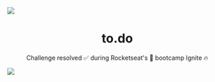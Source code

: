 <img src="https://repository-images.githubusercontent.com/346402665/17e19380-840e-11eb-86b6-5475e99b6392" />

<h1 align="center">to.do</h1>

<p align="center">Challenge resolved ✅ during Rocketseat's 🚀 bootcamp Ignite 🔥 </p>

<img src="https://i.imgur.com/kmaRD4f.png" />
